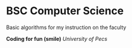 # BSC Computer Science

Basic algorithms for my instruction on the faculty

__Coding for fun (smile)__
_University of Pecs_
